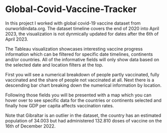 # Global-Covid-Vaccine-Tracker

In this project I worked with global covid-19 vaccine dataset from ourworldindata.org. The dataset timeline covers the end of 2020 into April 2023, the visualization is not dynmically updated for dates after the 6th of April 2023.

The Tableau visualization showcases interesting vaccine progress information which can be filtered for specific date timelines, continents and/or countries. All of the informative fields will only show data based on the selected date and location filters at the top.

First you will see a numerical breakdown of people partly vaccinated, fully vaccinated and the share of people not vaccinated at all. Next there is a descending bar chart breaking down the numerical information by location.

Following those fields you will be presented with a map which you can hover over to see specific data for the countries or continents selected and finally how GDP per capita affects vaccination rates.

Note that Gibraltar is an outlier in the dataset, the country has an estimated population of 34.003 but had administered 132.810 doses of vaccine on the 16th of December 2022.
